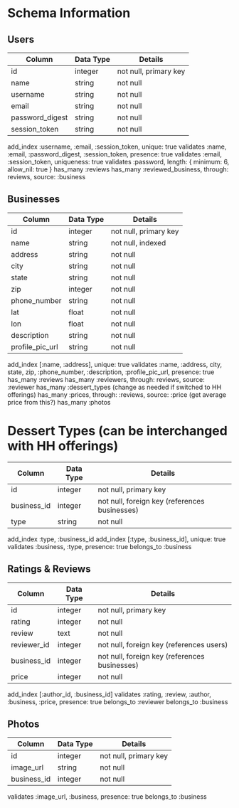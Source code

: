 # Schema Information

## Users
Column          | Data Type | Details
--------------- | --------- | -------
id              | integer   | not null, primary key
name            | string    | not null
username        | string    | not null
email           | string    | not null
password_digest | string    | not null
session_token   | string    | not null

add_index :username, :email, :session_token, unique: true
validates :name, :email, :password_digest, :session_token, presence: true
validates :email, :session_token, uniqueness: true
validates :password, length: { minimum: 6, allow_nil: true }
has_many :reviews
has_many :reviewed_business, through: reviews, source: :business

## Businesses
Column          | Data Type | Details
--------------- | --------- | -------
id              | integer   | not null, primary key
name            | string    | not null, indexed
address         | string    | not null
city            | string    | not null
state           | string    | not null
zip             | integer   | not null
phone_number    | string    | not null
lat             | float     | not null
lon             | float     | not null
description     | string    | not null
profile_pic_url | string    | not null

add_index [:name, :address], unique: true
validates :name, :address, city, state, zip, :phone_number, :description, :profile_pic_url, presence: true
has_many :reviews
has_many :reviewers, through: reviews, source: :reviewer
has_many :dessert_types (change as needed if switched to HH offerings)
has_many :prices, through: :reviews, source: :price (get average price from this?)
has_many :photos

# Dessert Types (can be interchanged with HH offerings)
Column          | Data Type | Details
--------------- | --------- | -------
id              | integer   | not null, primary key
business_id     | integer   | not null, foreign key (references businesses)
type            | string    | not null

add_index :type, :business_id
add_index [:type, :business_id], unique: true
validates :business, :type, presence: true
belongs_to :business

## Ratings & Reviews
Column          | Data Type | Details
--------------- | --------- | -------
id              | integer   | not null, primary key
rating          | integer   | not null
review          | text      | not null
reviewer_id     | integer   | not null, foreign key (references users)
business_id     | integer   | not null, foreign key (references businesses)
price           | integer   | not null

add_index [:author_id, :business_id]
validates :rating, :review, :author, :business, :price, presence: true
belongs_to :reviewer
belongs_to :business

## Photos
Column          | Data Type | Details
--------------- | --------- | -------
id              | integer   | not null, primary key
image_url       | string    | not null
business_id     | integer   | not null

validates :image_url, :business, presence: true
belongs_to :business
